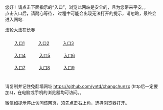 您好！请点击下面指示的“入口”，浏览此网站是安全的，且为您带来平安。。 <br/>
点击入口后，请耐心等待， 过程中可能会出现无法打开的提示，请忽略，最终会进入网站. </br>

法轮大法在长春<br/>
<div style="padding:10px"><a style="margin:20px" target="_blank" href="https://dha9dffjjh8pl.cloudfront.net/2Qpsp?diqsrhjf" id="ccLink1" rel="nofollow">入口1</a> <a target="_blank" style="margin:20px" href="https://d1s2wmjsbsczrd.cloudfront.net/2Qpsp?gwzvmbv" id="ccLink2" rel="nofollow">入口2</a> <a style="margin:20px" target="_blank" href="https://d1tgcmn6rno0pb.cloudfront.net/2Qpsp?deuvwm" id="ccLink3" rel="nofollow">入口3</a></div>

<div style="padding:10px" ><a style="margin:20px" target="_blank" href="https://dha9dffjjh8pl.cloudfront.net/2Qpsp?diqsrhjf" id="ccLink4" rel="nofollow">入口4</a> <a style="margin:20px" href="https://d1s2wmjsbsczrd.cloudfront.net/2Qpsp?gwzvmbv" target="_blank" id="ccLink5" rel="nofollow">入口5</a> <a style="margin:20px" href="https://d1tgcmn6rno0pb.cloudfront.net/2Qpsp?deuvwm" target="_blank" id="ccLink6" rel="nofollow">入口6</a></div>

<div style="padding:10px"><a style="margin:20px" target="_blank" href="https://dha9dffjjh8pl.cloudfront.net/2Qpsp?diqsrhjf" id="ccLink7" rel="nofollow">入口7</a> <a style="margin:20px" href="https://d1s2wmjsbsczrd.cloudfront.net/2Qpsp?gwzvmbv" target="_blank" id="ccLink8" rel="nofollow">入口8</a> <a style="margin:20px" target="_blank" href="https://d1tgcmn6rno0pb.cloudfront.net/2Qpsp?deuvwm" id="ccLink9" rel="nofollow">入口9</a></div>

<br/>



请复制并记住免翻墙网址 https://github.com/yntd/changchunzx (http后一定要加s)，在电脑或手机的浏览器均可访问。。<br/>

微信如提示停止访问该网页，须先点击右上角，选择浏览器打开。
